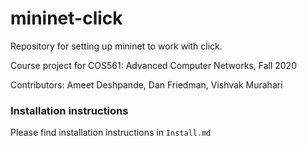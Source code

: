 # mininet-click
Repository for setting up mininet to work with click.

Course project for COS561: Advanced Computer Networks, Fall 2020

Contributors: Ameet Deshpande, Dan Friedman, Vishvak Murahari



### Installation instructions
Please find installation instructions in `Install.md`
